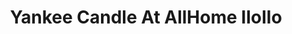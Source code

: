 ---
title: "Yankee Candle At AllHome IloIlo"
url: /mandurriao/yankee-candle-at-allhome-iloilo/
shop: Warenhaus
---